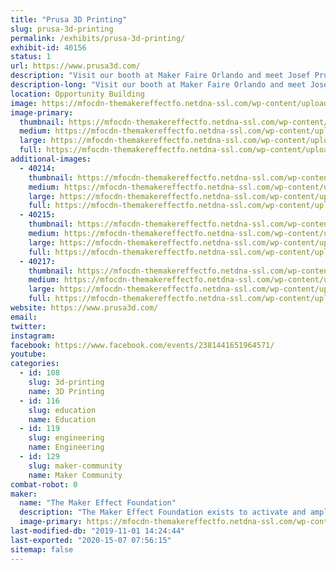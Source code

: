 ```yaml
---
title: "Prusa 3D Printing"
slug: prusa-3d-printing
permalink: /exhibits/prusa-3d-printing/
exhibit-id: 40156
status: 1
url: https://www.prusa3d.com/
description: "Visit our booth at Maker Faire Orlando and meet Josef Prusa and our team. We're presenting our recently announced Original Prusa MINI 3D printer along with the resin-based Original Prusa SL1 and Prusament, our in-house made filament with 20 μm tolerance."
description-long: "Visit our booth at Maker Faire Orlando and meet Josef Prusa and our team. We're presenting our recently announced Original Prusa MINI 3D printer along with the resin-based Original Prusa SL1 and Prusament, our in-house made filament with 20 μm tolerance."
location: Opportunity Building
image: https://mfocdn-themakereffectfo.netdna-ssl.com/wp-content/uploads/2019/10/prusa1.png
image-primary:
  thumbnail: https://mfocdn-themakereffectfo.netdna-ssl.com/wp-content/uploads/2019/10/prusa1-150x150.png
  medium: https://mfocdn-themakereffectfo.netdna-ssl.com/wp-content/uploads/2019/10/prusa1-300x130.png
  large: https://mfocdn-themakereffectfo.netdna-ssl.com/wp-content/uploads/2019/10/prusa1.png
  full: https://mfocdn-themakereffectfo.netdna-ssl.com/wp-content/uploads/2019/10/prusa1.png
additional-images:
  - 40214:
    thumbnail: https://mfocdn-themakereffectfo.netdna-ssl.com/wp-content/uploads/2019/10/prusa2-150x150.jpg
    medium: https://mfocdn-themakereffectfo.netdna-ssl.com/wp-content/uploads/2019/10/prusa2-300x225.jpg
    large: https://mfocdn-themakereffectfo.netdna-ssl.com/wp-content/uploads/2019/10/prusa2-1024x768.jpg
    full: https://mfocdn-themakereffectfo.netdna-ssl.com/wp-content/uploads/2019/10/prusa2.jpg
  - 40215:
    thumbnail: https://mfocdn-themakereffectfo.netdna-ssl.com/wp-content/uploads/2019/10/prusa3-150x150.jpg
    medium: https://mfocdn-themakereffectfo.netdna-ssl.com/wp-content/uploads/2019/10/prusa3-225x300.jpg
    large: https://mfocdn-themakereffectfo.netdna-ssl.com/wp-content/uploads/2019/10/prusa3-768x1024.jpg
    full: https://mfocdn-themakereffectfo.netdna-ssl.com/wp-content/uploads/2019/10/prusa3.jpg
  - 40217:
    thumbnail: https://mfocdn-themakereffectfo.netdna-ssl.com/wp-content/uploads/2019/10/prusa5-150x150.jpg
    medium: https://mfocdn-themakereffectfo.netdna-ssl.com/wp-content/uploads/2019/10/prusa5-225x300.jpg
    large: https://mfocdn-themakereffectfo.netdna-ssl.com/wp-content/uploads/2019/10/prusa5-768x1024.jpg
    full: https://mfocdn-themakereffectfo.netdna-ssl.com/wp-content/uploads/2019/10/prusa5.jpg
website: https://www.prusa3d.com/
email: 
twitter: 
instagram: 
facebook: https://www.facebook.com/events/2381441651964571/
youtube: 
categories:
  - id: 108
    slug: 3d-printing
    name: 3D Printing
  - id: 116
    slug: education
    name: Education
  - id: 119
    slug: engineering
    name: Engineering
  - id: 129
    slug: maker-community
    name: Maker Community
combat-robot: 0
maker:
  name: "The Maker Effect Foundation"
  description: "The Maker Effect Foundation exists to activate and amplify the efforts of makers as they learn, build and work together in their communities. Our efforts include research, publication, community organization, event production, and startup advisement. The foundation’s community organization and startup efforts are focused on Central Florida, however our research and publication efforts are not limited in scope. The Maker Effect Foundation is a 501(c)(3) public charity. "
  image-primary: https://mfocdn-themakereffectfo.netdna-ssl.com/wp-content/uploads/2015/09/candy_making_buttons_at_makerfx-300x300.jpg
last-modified-db: "2019-11-01 14:24:44"
last-exported: "2020-15-07 07:56:15"
sitemap: false
---
```

